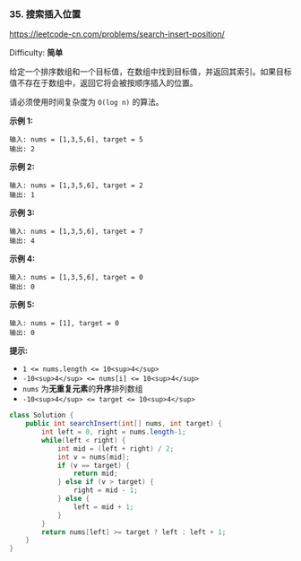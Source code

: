 ### 35. 搜索插入位置

https://leetcode-cn.com/problems/search-insert-position/

Difficulty: **简单**


给定一个排序数组和一个目标值，在数组中找到目标值，并返回其索引。如果目标值不存在于数组中，返回它将会被按顺序插入的位置。

请必须使用时间复杂度为 `O(log n)` 的算法。

**示例 1:**

```
输入: nums = [1,3,5,6], target = 5
输出: 2
```

**示例 2:**

```
输入: nums = [1,3,5,6], target = 2
输出: 1
```

**示例 3:**

```
输入: nums = [1,3,5,6], target = 7
输出: 4
```

**示例 4:**

```
输入: nums = [1,3,5,6], target = 0
输出: 0
```

**示例 5:**

```
输入: nums = [1], target = 0
输出: 0
```

**提示:**

*   `1 <= nums.length <= 10<sup>4</sup>`
*   `-10<sup>4</sup> <= nums[i] <= 10<sup>4</sup>`
*   `nums` 为**无重复元素**的**升序**排列数组
*   `-10<sup>4</sup> <= target <= 10<sup>4</sup>`



```java
class Solution {
    public int searchInsert(int[] nums, int target) {
        int left = 0, right = nums.length-1;
        while(left < right) {
            int mid = (left + right) / 2;
            int v = nums[mid];
            if (v == target) {
                return mid;
            } else if (v > target) {
                right = mid - 1;
            } else {
                left = mid + 1;
            }
        }
        return nums[left] >= target ? left : left + 1;
    }
}
```